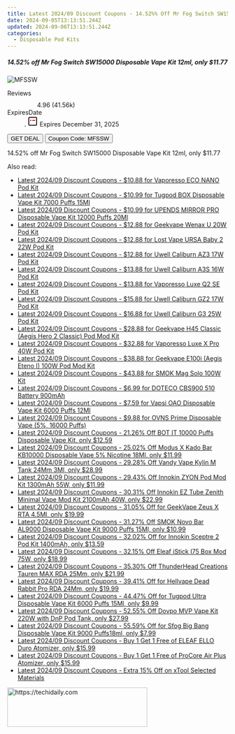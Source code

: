 ```yaml
---
title: Latest 2024/09 Discount Coupons - 14.52%% Off Mr Fog Switch SW15000 Disposable Vape Kit 12Ml, only $11.77
date: 2024-09-05T13:13:51.244Z
updated: 2024-09-06T13:13:51.244Z
categories:
  - Disposable Pod Kits
---
```



<div class="max-w-4xl mx-auto grid grid-cols-1 lg:max-w-5xl lg:gap-x-20 lg:grid-cols-2">
  <div class="relative p-3 col-start-1 row-start-1 flex flex-col-reverse rounded-lg bg-gradient-to-t from-black/75 via-black/0 sm:bg-none sm:row-start-2 sm:p-0 lg:row-start-1">
    <h5 class="mt-1 text-lg font-semibold text-white sm:text-slate-900 md:text-2xl dark:sm:text-white">14.52% off Mr Fog Switch SW15000 Disposable Vape Kit 12ml, only $11.77</h5>
  </div>
  
  <div class="col-start-1 col-end-3 row-start-1 grid gap-4 sm:mb-6 sm:grid-cols-4 lg:col-start-2 lg:row-span-6 lg:row-end-6 lg:mb-0 lg:gap-6">
      <img src="https://static.shareasale.com/image/90958/deal/MrFogSwitchSW15000DisposableVapeKit12ml.png" onClick="javascript:window.open(decodeURIComponent('https%3A%2F%2Fwww.shareasale.com%2Fu.cfm%3Fd%3D1100828%26m%3D90958%26u%3D4338022'), '_blank');void(0);" alt="MFSSW" class="h-60 w-full rounded-lg object-cover sm:col-span-2 sm:h-52 lg:col-span-full" loading="lazy" />
    
  </div>
  <dl class="row-start-2 mt-4 flex items-center text-xs font-medium sm:row-start-3 sm:mt-1 md:mt-2.5 lg:row-start-2">
    <dt class="sr-only">Reviews</dt>
    <dd class="flex items-center text-indigo-600 dark:text-indigo-400">
      <svg width="24" height="24" fill="none" aria-hidden="true" class="mr-1 stroke-current dark:stroke-indigo-500">
        <path d="m12 5 2 5h5l-4 4 2.103 5L12 16l-5.103 3L9 14l-4-4h5l2-5Z" stroke-width="2" stroke-linecap="round" stroke-linejoin="round" />
      </svg>
      <span>4.96 <span class="font-normal text-slate-400">(41.56k)</span></span>
    </dd>
    <dt class="sr-only">ExpiresDate</dt>
    <dd class="flex items-center">
      <svg width="2" height="2" aria-hidden="true" fill="currentColor" class="mx-3 text-slate-300">
        <circle cx="1" cy="1" r="1" />
      </svg>
      <svg width="24" height="24" viewBox="0 0 24 24" fill="none" stroke="currentColor" stroke-width="2">
        <rect x="3" y="3" width="18" height="18" rx="2" fill="#fff" />
        <path d="M6 10L18 10" stroke="red" stroke-width="2" fill="none" />
        <path d="M10 6L10 18" stroke="#fff" stroke-width="2" fill="none" />
      </svg>
      Expires December 31, 2025    </dd>
  </dl>
  <div class="col-start-1 row-start-3 mt-4 self-center sm:col-start-2 sm:row-span-2 sm:row-start-2 sm:mt-0 lg:col-start-1 lg:row-start-3 lg:row-end-4 lg:mt-6">
    <button type="button" onClick="javascript:window.open(decodeURIComponent('https%3A%2F%2Fwww.shareasale.com%2Fu.cfm%3Fd%3D1100828%26m%3D90958%26u%3D4338022'), '_blank');void(0);" class="rounded-lg bg-red-600 px-3 py-2 text-sm font-medium leading-6 text-white">GET DEAL</button>
    <button type="button" onClick="javascript:window.open(decodeURIComponent('https%3A%2F%2Fwww.shareasale.com%2Fu.cfm%3Fd%3D1100828%26m%3D90958%26u%3D4338022'), '_blank');void(0);" class="border-dashed border-2 border-indigo-600 bg-green-100 text-sm leading-6 font-medium py-2 px-3 rounded-lg">Coupon Code: MFSSW</button>
  </div>
  <p class="col-start-1 mt-4 text-sm leading-6 sm:col-span-2 lg:col-span-1 lg:row-start-4 lg:mt-6 dark:text-slate-400">
    14.52% off Mr Fog Switch SW15000 Disposable Vape Kit 12ml, only $11.77 
  </p>
</div>
<span class="atpl-alsoreadstyle">Also read:</span>
<div><ul>
<li><a href="https://coupons.techidaily.com/coupon-1088926-share-59344-sale/"><u>Latest 2024/09 Discount Coupons - $10.88 for Vaporesso ECO NANO Pod Kit</u></a></li>
<li><a href="https://coupons.techidaily.com/coupon-1029983-share-90958-sale/"><u>Latest 2024/09 Discount Coupons - $10.99 for Tugpod BOX Disposable Vape Kit 7000 Puffs 15Ml</u></a></li>
<li><a href="https://coupons.techidaily.com/coupon-1081518-share-90958-sale/"><u>Latest 2024/09 Discount Coupons - $10.99 for UPENDS MIRROR PRO Disposable Vape Kit 12000 Puffs 20Ml</u></a></li>
<li><a href="https://coupons.techidaily.com/coupon-1093793-share-59344-sale/"><u>Latest 2024/09 Discount Coupons - $12.88 for Geekvape Wenax U 20W Pod Kit</u></a></li>
<li><a href="https://coupons.techidaily.com/coupon-1088925-share-59344-sale/"><u>Latest 2024/09 Discount Coupons - $12.88 for Lost Vape URSA Baby 2 22W Pod Kit</u></a></li>
<li><a href="https://coupons.techidaily.com/coupon-1088927-share-59344-sale/"><u>Latest 2024/09 Discount Coupons - $12.88 for Uwell Caliburn AZ3 17W Pod Kit</u></a></li>
<li><a href="https://coupons.techidaily.com/coupon-1088931-share-59344-sale/"><u>Latest 2024/09 Discount Coupons - $13.88 for Uwell Caliburn A3S 16W Pod Kit</u></a></li>
<li><a href="https://coupons.techidaily.com/coupon-1088919-share-59344-sale/"><u>Latest 2024/09 Discount Coupons - $13.88 for Vaporesso Luxe Q2 SE Pod Kit</u></a></li>
<li><a href="https://coupons.techidaily.com/coupon-1088928-share-59344-sale/"><u>Latest 2024/09 Discount Coupons - $15.88 for Uwell Caliburn GZ2 17W Pod Kit</u></a></li>
<li><a href="https://coupons.techidaily.com/coupon-1088923-share-59344-sale/"><u>Latest 2024/09 Discount Coupons - $16.88 for Uwell Caliburn G3 25W Pod Kit</u></a></li>
<li><a href="https://coupons.techidaily.com/coupon-1088930-share-59344-sale/"><u>Latest 2024/09 Discount Coupons - $28.88 for Geekvape H45 Classic (Aegis Hero 2 Classic) Pod Mod Kit</u></a></li>
<li><a href="https://coupons.techidaily.com/coupon-1088922-share-59344-sale/"><u>Latest 2024/09 Discount Coupons - $32.88 for Vaporesso Luxe X Pro 40W Pod Kit</u></a></li>
<li><a href="https://coupons.techidaily.com/coupon-1093790-share-59344-sale/"><u>Latest 2024/09 Discount Coupons - $38.88 for Geekvape E100i (Aegis Eteno I) 100W Pod Mod Kit</u></a></li>
<li><a href="https://coupons.techidaily.com/coupon-1088932-share-59344-sale/"><u>Latest 2024/09 Discount Coupons - $43.88 for SMOK Mag Solo 100W Kit</u></a></li>
<li><a href="https://coupons.techidaily.com/coupon-1066698-share-90958-sale/"><u>Latest 2024/09 Discount Coupons - $6.99 for DOTECO CBS900 510 Battery 900mAh</u></a></li>
<li><a href="https://coupons.techidaily.com/coupon-1023392-share-90958-sale/"><u>Latest 2024/09 Discount Coupons - $7.59 for Vapsi OAO Disposable Vape Kit 6000 Puffs 12Ml</u></a></li>
<li><a href="https://coupons.techidaily.com/coupon-1093779-share-59344-sale/"><u>Latest 2024/09 Discount Coupons - $9.88 for OVNS Prime Disposable Vape (5%, 16000 Puffs)</u></a></li>
<li><a href="https://coupons.techidaily.com/coupon-1027021-share-90958-sale/"><u>Latest 2024/09 Discount Coupons - 21.26% Off BOT IT 10000 Puffs Disposable Vape Kit, only $12.59</u></a></li>
<li><a href="https://coupons.techidaily.com/coupon-1078353-share-90958-sale/"><u>Latest 2024/09 Discount Coupons - 25.02% Off Modus X Kado Bar KB10000 Disposable Vape 5% Nicotine 18Ml, only $11.99</u></a></li>
<li><a href="https://coupons.techidaily.com/coupon-1077557-share-90958-sale/"><u>Latest 2024/09 Discount Coupons - 29.28% Off Vandy Vape Kylin M Tank 24Mm 3Ml, only $28.99</u></a></li>
<li><a href="https://coupons.techidaily.com/coupon-1093809-share-90958-sale/"><u>Latest 2024/09 Discount Coupons - 29.43% Off Innokin ZYON Pod Mod Kit 1300mAh 55W, only $11.99</u></a></li>
<li><a href="https://coupons.techidaily.com/coupon-1071404-share-90958-sale/"><u>Latest 2024/09 Discount Coupons - 30.31% Off Innokin EZ Tube Zenith Minimal Vape Mod Kit 2100mAh 40W, only $22.99</u></a></li>
<li><a href="https://coupons.techidaily.com/coupon-658149-share-90958-sale/"><u>Latest 2024/09 Discount Coupons - 31.05% Off for GeekVape Zeus X RTA 4.5Ml, only $19.99</u></a></li>
<li><a href="https://coupons.techidaily.com/coupon-1041869-share-90958-sale/"><u>Latest 2024/09 Discount Coupons - 31.27% Off SMOK Novo Bar AL9000 Disposable Vape Kit 9000 Puffs 15Ml, only $10.99</u></a></li>
<li><a href="https://coupons.techidaily.com/coupon-979071-share-90958-sale/"><u>Latest 2024/09 Discount Coupons - 32.02% Off for Innokin Sceptre 2 Pod Kit 1400mAh, only $13.59</u></a></li>
<li><a href="https://coupons.techidaily.com/coupon-1059850-share-90958-sale/"><u>Latest 2024/09 Discount Coupons - 32.15% Off Eleaf iStick I75 Box Mod 75W, only $18.99</u></a></li>
<li><a href="https://coupons.techidaily.com/coupon-1064350-share-90958-sale/"><u>Latest 2024/09 Discount Coupons - 35.30% Off ThunderHead Creations Tauren MAX RDA 25Mm, only $21.99</u></a></li>
<li><a href="https://coupons.techidaily.com/coupon-1040210-share-90958-sale/"><u>Latest 2024/09 Discount Coupons - 39.41% Off for Hellvape Dead Rabbit Pro RDA 24Mm, only $19.99</u></a></li>
<li><a href="https://coupons.techidaily.com/coupon-996519-share-90958-sale/"><u>Latest 2024/09 Discount Coupons - 44.47% Off for Tugpod Ultra Disposable Vape Kit 6000 Puffs 15Ml, only $9.99</u></a></li>
<li><a href="https://coupons.techidaily.com/coupon-1076140-share-90958-sale/"><u>Latest 2024/09 Discount Coupons - 52.55% Off Dovpo MVP Vape Kit 220W with DnP Pod Tank, only $27.99</u></a></li>
<li><a href="https://coupons.techidaily.com/coupon-981116-share-90958-sale/"><u>Latest 2024/09 Discount Coupons - 55.59% Off for Sfog Big Bang Disposable Vape Kit 9000 Puffs18ml, only $7.99</u></a></li>
<li><a href="https://coupons.techidaily.com/coupon-1094139-share-122475-sale/"><u>Latest 2024/09 Discount Coupons - Buy 1 Get 1 Free of ELEAF ELLO Duro Atomizer, only $15.99</u></a></li>
<li><a href="https://coupons.techidaily.com/coupon-1094140-share-122475-sale/"><u>Latest 2024/09 Discount Coupons - Buy 1 Get 1 Free of ProCore Air Plus Atomizer, only $15.99</u></a></li>
<li><a href="https://coupons.techidaily.com/coupon-1089468-share-106131-sale/"><u>Latest 2024/09 Discount Coupons - Extra 15% Off on xTool Selected Materials</u></a></li>
</ul></div>

<ins class="adsbygoogle"
      style="display:block"
      data-ad-client="ca-pub-7571918770474297"
      data-ad-slot="8358498916"
      data-ad-format="auto"
      data-full-width-responsive="true"></ins>
<!-- affiliate ads begin -->
<a href="https://wigfever.sjv.io/c/5597632/2014850/22899" target="_top" id="2014850">
  <img src="//a.impactradius-go.com/display-ad/22899-2014850" border="0" alt="https://techidaily.com" width="320" height="90"/>
</a>
<img height="0" width="0" src="https://wigfever.sjv.io/i/5597632/2014850/22899" style="position:absolute;visibility:hidden;" border="0" />
<!-- affiliate ads end -->